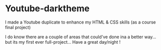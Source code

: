 # Youtube-darktheme
I made a Youtube duplicate to enhance my HTML &amp; CSS skills (as a course final project)

I do know there are a couple of areas that could've done ina a better way... but its my first ever full-project... 
Have a great day/night !